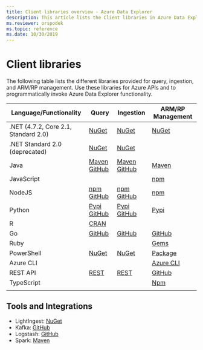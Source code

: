 ```yaml
---
title: Client libraries overview - Azure Data Explorer
description: This article lists the Client libraries in Azure Data Explorer.
ms.reviewer: orspodek
ms.topic: reference
ms.date: 10/30/2019
---
```

# Client libraries

The following table lists the different libraries provided for query, ingestion, and ARM/RP management. 
Use these libraries for Azure APIs and to programmatically invoke Azure Data Explorer functionality. 


|    Language/Functionality        |    Query        |    Ingestion        |    ARM/RP Management        |
|------------------------------    |--------------------------------------------------------------------------------------------------------------------------------------------------------------------------------------------------------------------------------------------    |--------------------------------------------------------------------------------------------------------------------------------------------------------------------    |------------------------------------------------------------------------------------------------------------------------------    |
|    .NET (4.7.2, Core 2.1, Standard 2.0)    |    [NuGet](https://www.nuget.org/packages/Microsoft.Azure.Kusto.Data/)            |    [NuGet](https://www.nuget.org/packages/Microsoft.Azure.Kusto.Ingest/)        |    [NuGet](https://www.nuget.org/packages/Microsoft.Azure.Management.Kusto/)         |
|    .NET Standard 2.0 (deprecated)      |    [NuGet](https://www.nuget.org/packages/Microsoft.Azure.Kusto.Data.NETStandard/)        |    [NuGet](https://www.nuget.org/packages/Microsoft.Azure.Kusto.Ingest.NETStandard/)        |            |
|    Java        |    [Maven](https://mvnrepository.com/artifact/com.microsoft.azure.kusto/kusto-data) [GitHub](https://github.com/Azure/azure-kusto-java/tree/master/data)        |    [Maven](https://mvnrepository.com/artifact/com.microsoft.azure.kusto/kusto-ingest) [GitHub](https://github.com/Azure/azure-kusto-java/tree/master/ingest)        |    [Maven](https://mvnrepository.com/artifact/com.microsoft.azure.kusto.v2020_09_18)        |
|    JavaScript        |             |             |    [npm](https://www.npmjs.com/package/@azure/arm-kusto)         |
|    NodeJS        |    [npm](https://www.npmjs.com/package/azure-kusto-data) [GitHub](https://github.com/Azure/azure-kusto-node/tree/master/packages/azure-kusto-data)        |    [npm](https://www.npmjs.com/package/azure-kusto-ingest)       [GitHub](https://github.com/Azure/azure-kusto-node/tree/master/packages/azure-kusto-ingest)        |    [npm](https://www.npmjs.com/package/azure-arm-kusto/v/2.0.0)        |
|    Python        |    [Pypi](https://pypi.org/project/azure-kusto-data/)    [GitHub](https://github.com/Azure/azure-kusto-python/tree/master/azure-kusto-data)        |    [Pypi](https://pypi.org/project/azure-kusto-ingest/)      [GitHub](https://github.com/Azure/azure-kusto-python/tree/master/azure-kusto-ingest)        |    [Pypi](https://pypi.org/project/azure-mgmt-kusto/)        |
|    R        |    [CRAN](https://cran.r-project.org/web/packages/AzureKusto/index.html)               |             |            |
|    Go        |    [GitHub](https://github.com/Azure/azure-kusto-go)        |    [GitHub](https://github.com/Azure/azure-kusto-go/tree/master/kusto/ingest)        |        [GitHub](https://github.com/Azure/azure-sdk-for-go/tree/master/services/kusto/mgmt)        |
|    Ruby        |             |             |    [Gems]( https://rubygems.org/gems/azure_mgmt_kusto)         |
|    PowerShell        |    [NuGet](https://www.nuget.org/packages/Microsoft.Azure.Kusto.Tools/)        |    [NuGet](https://www.nuget.org/packages/Microsoft.Azure.Kusto.Tools/)        |    [Package](https://www.powershellgallery.com/packages/Az.Kusto/)         |
|    Azure   CLI        |             |             |    [Azure CLI](/cli/azure/install-azure-cli)         |
|    REST   API        |    [REST](rest/index.md)        |    [REST](rest/index.md)        |     [GitHub](https://github.com/Azure/azure-rest-api-specs/tree/master/specification/azure-kusto/resource-manager/Microsoft.Kusto)         |
|    TypeScript        |             |             |        [Npm](https://www.npmjs.com/package/@azure/arm-kusto/v/2.0.0)        |
|      |      |      |      |


## Tools and Integrations

* LightIngest: [NuGet](https://www.nuget.org/packages/Microsoft.Azure.Kusto.Tools/)  
* Kafka: [GitHub](https://github.com/Azure/kafka-sink-azure-kusto)  
* Logstash: [GitHub](https://github.com/Azure/logstash-output-kusto) 
* Spark: [Maven](https://mvnrepository.com/artifact/com.microsoft.azure.kusto/spark-kusto-connector)
